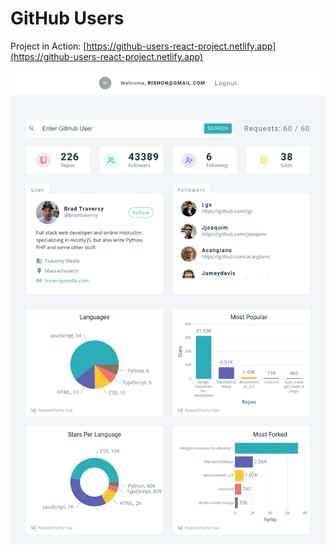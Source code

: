 # GitHub Users

Project in Action: [https://github-users-react-project.netlify.app](https://github-users-react-project.netlify.app)

![Screenshot](./src/Images/Screenshot.png)
